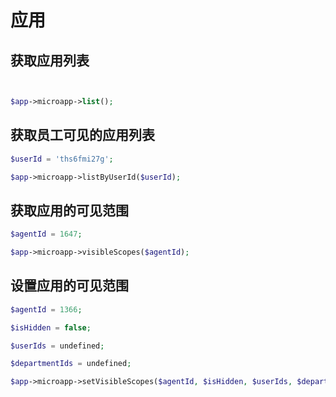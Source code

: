 # 应用

<a name="list"></a>
## 获取应用列表

```php


$app->microapp->list();
```

<a name="listByUserId"></a>
## 获取员工可见的应用列表

```php
$userId = 'ths6fmi27g';

$app->microapp->listByUserId($userId);
```

<a name="visibleScopes"></a>
## 获取应用的可见范围

```php
$agentId = 1647;

$app->microapp->visibleScopes($agentId);
```

<a name="setVisibleScopes"></a>
## 设置应用的可见范围

```php
$agentId = 1366;

$isHidden = false;

$userIds = undefined;

$departmentIds = undefined;

$app->microapp->setVisibleScopes($agentId, $isHidden, $userIds, $departmentIds);
```

